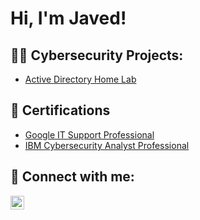 <h1>Hi, I'm Javed! </h1>

<h2>👨‍💻 Cybersecurity Projects:</h2>

-  [Active Directory Home Lab]([https://github.com/Javvy101/ActiveDirectoryLab)

<h2> 📜 Certifications </h2>

- [Google IT Support Professional](https://www.credly.com/badges/436805aa-bb3a-46ed-9ba4-87b6fcd46692/public_url)
- [IBM Cybersecurity Analyst Professional](https://www.credly.com/badges/a3038fb6-5784-414c-82c1-55a0e6bfd7ca/public_url)

<h2> 🤳 Connect with me:</h2>

[<img align="left" alt="JavedSulaiman | LinkedIn" width="22px" src="https://cdn.jsdelivr.net/npm/simple-icons@v3/icons/linkedin.svg" />][linkedin]


[linkedin]: https://www.linkedin.com/in/javed-sulaiman/

<!--
**Javvy101/Javvy101** is a ✨ _special_ ✨ repository because its `README.md` (this file) appears on your GitHub profile.

Here are some ideas to get you started:

- 🔭 I’m currently working on ...
- 🌱 I’m currently learning ...
- 👯 I’m looking to collaborate on ...
- 🤔 I’m looking for help with ...
- 💬 Ask me about ...
- 📫 How to reach me: ...
- 😄 Pronouns: ...
- ⚡ Fun fact: ...
-->
